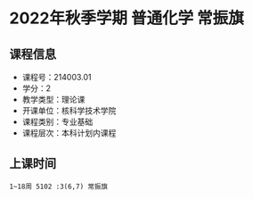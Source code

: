 # 2022年秋季学期 普通化学 常振旗






## 课程信息

- 课程号：214003.01
- 学分：2
- 教学类型：理论课
- 开课单位：核科学技术学院
- 课程类别：专业基础
- 课程层次：本科计划内课程

## 上课时间

```
1~18周 5102 :3(6,7) 常振旗
```

